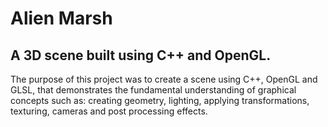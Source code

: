 # Alien Marsh
## A 3D scene built using C++ and OpenGL.
The purpose of this project was to create a scene using C++, OpenGL and GLSL, that demonstrates the fundamental understanding of graphical concepts such as: creating geometry, lighting, applying transformations, texturing, cameras and post processing effects.
